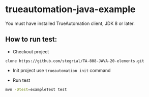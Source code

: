 # trueautomation-java-example

You must have installed TrueAutomation client, JDK 8 or later. 

## How to run test: 

* Checkout project
 
```
clone https://github.com/stegrial/TA-808-JAVA-20-elements.git
```

* Init project use `trueautomation init` command
 
* Run test

```bash
mvn -Dtest=exampleTest test

```